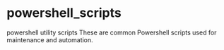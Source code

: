 # powershell_scripts
powershell utility scripts
These are common Powershell scripts used for maintenance and automation.
